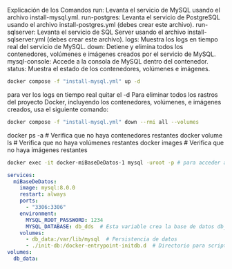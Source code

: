 Explicación de los Comandos
run: Levanta el servicio de MySQL usando el archivo install-mysql.yml.
run-postgres: Levanta el servicio de PostgreSQL usando el archivo install-postgres.yml (debes crear este archivo).
run-sqlserver: Levanta el servicio de SQL Server usando el archivo install-sqlserver.yml (debes crear este archivo).
logs: Muestra los logs en tiempo real del servicio de MySQL.
down: Detiene y elimina todos los contenedores, volúmenes e imágenes creados por el servicio de MySQL.
mysql-console: Accede a la consola de MySQL dentro del contenedor.
status: Muestra el estado de los contenedores, volúmenes e imágenes.


```sh
docker compose -f "install-mysql.yml" up -d
```
para ver los logs en tiempo real quitar el -d 
Para eliminar todos los rastros del proyecto Docker, incluyendo los contenedores, volúmenes, e imágenes creados, usa el siguiente comando:
```sh 
docker compose -f "install-mysql.yml" down --rmi all --volumes
```


docker ps -a   # Verifica que no haya contenedores restantes
docker volume ls   # Verifica que no haya volúmenes restantes
docker images   # Verifica que no haya imágenes restantes

```sh
docker exec -it docker-miBaseDeDatos-1 mysql -uroot -p # para acceder a la consola
```


```yml
services:
  miBaseDeDatos:
    image: mysql:8.0.0
    restart: always
    ports:
      - "3306:3306"
    environment:
      MYSQL_ROOT_PASSWORD: 1234
      MYSQL_DATABASE: db_dds  # Esta variable crea la base de datos db_dds automáticamente
    volumes:
      - db_data:/var/lib/mysql  # Persistencia de datos
      - ./init-db:/docker-entrypoint-initdb.d  # Directorio para scripts de inicialización
volumes:
  db_data:
```
